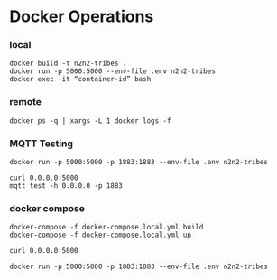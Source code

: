 
# Docker Operations
### local
```
docker build -t n2n2-tribes .
docker run -p 5000:5000 --env-file .env n2n2-tribes
docker exec -it “container-id” bash
```

### remote
```
docker ps -q | xargs -L 1 docker logs -f
```

### MQTT Testing

```
docker run -p 5000:5000 -p 1883:1883 --env-file .env n2n2-tribes

curl 0.0.0.0:5000
mqtt test -h 0.0.0.0 -p 1883
```

### docker compose
```docker-compose
docker-compose -f docker-compose.local.yml build
docker-compose -f docker-compose.local.yml up

curl 0.0.0.0:5000

docker run -p 5000:5000 -p 1883:1883 --env-file .env n2n2-tribes
```
